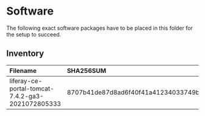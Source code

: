 # Software
The following exact software packages have to be placed in this folder for the setup to succeed.

## Inventory
| Filename                                            | SHA256SUM                                                        |
| :-------------------------------------------------- | :--------------------------------------------------------------- |
| liferay-ce-portal-tomcat-7.4.2-ga3-2021072805333    | 8707b41de87d8ad6f40f41a41234033749bf55d2ce68534e9220cac42c1bd5cf |
